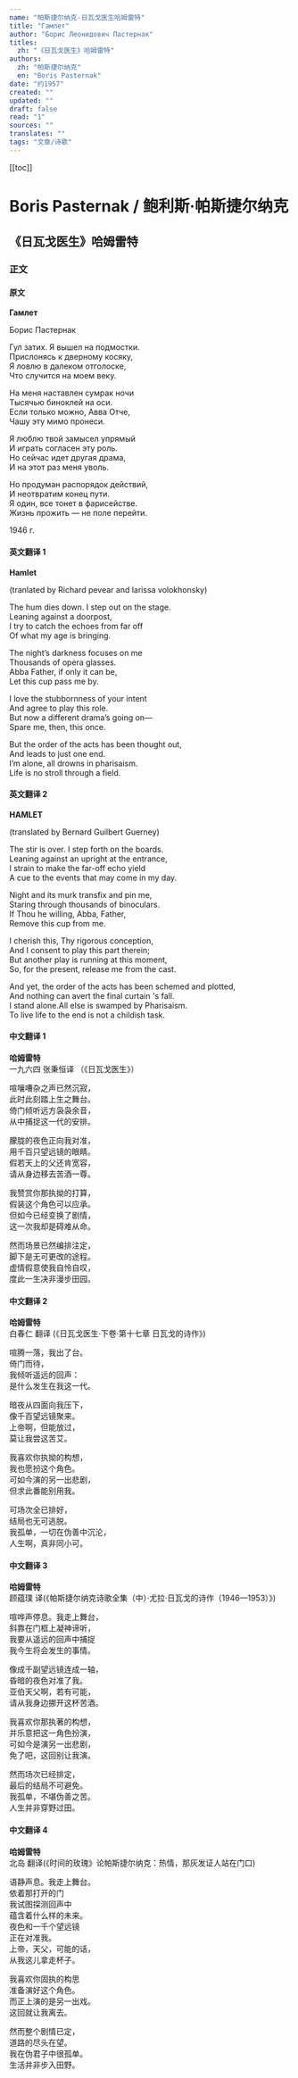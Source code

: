```yaml
---
name: "帕斯捷尔纳克-日瓦戈医生哈姆雷特"
title: "Гамлет"
author: "Борис Леонидович Пастернак"
titles:
  zh: "《日瓦戈医生》哈姆雷特"
authors:
  zh: "帕斯捷尔纳克"
  en: "Boris Pasternak"
date: "约1957"
created: ""
updated: ""
draft: false
read: "1"
sources: ""
translates: ""
tags: "文章/诗歌"
---
```


[[toc]]

# Boris Pasternak / 鲍利斯·帕斯捷尔纳克

## 《日瓦戈医生》哈姆雷特

### 正文

<!-- tabs:start -->

#### **原文**

**Гамлет**  

Борис Пастернак  

Гул затих. Я вышел на подмостки.  
Прислонясь к дверному косяку,  
Я ловлю в далеком отголоске,  
Что случится на моем веку.  

На меня наставлен сумрак ночи  
Тысячью биноклей на оси.  
Если только можно, Авва Отче,  
Чашу эту мимо пронеси.  

Я люблю твой замысел упрямый  
И играть согласен эту роль.  
Но сейчас идет другая драма,  
И на этот раз меня уволь.  

Но продуман распорядок действий,  
И неотвратим конец пути.  
Я один, все тонет в фарисействе.  
Жизнь прожить — не поле перейти.  

1946 г.  

#### **英文翻译 1**

**Hamlet**  

(tranlated by Richard pevear and larissa volokhonsky)  

The hum dies down. I step out on the stage.  
Leaning against a doorpost,  
I try to catch the echoes from far off  
Of what my age is bringing.  

The night’s darkness focuses on me  
Thousands of opera glasses.  
Abba Father, if only it can be,  
Let this cup pass me by.  

I love the stubbornness of your intent  
And agree to play this role.  
But now a different drama’s going on—  
Spare me, then, this once.  

But the order of the acts has been thought out,  
And leads to just one end.  
I’m alone, all drowns in pharisaism.  
Life is no stroll through a field.  

#### **英文翻译 2**

**HAMLET**  

(translated by Bernard Guilbert Guerney)  

The stir is over. I step forth on the boards.  
Leaning against an upright at the entrance,  
I strain to make the far-off echo yield  
A cue to the events that may come in my day.  

Night and its murk transfix and pin me,  
Staring through thousands of binoculars.  
If Thou he willing, Abba, Father,  
Remove this cup from me.  

I cherish this, Thy rigorous conception,  
And I consent to play this part therein;  
But another play is running at this moment,  
So, for the present, release me from the cast.  

And yet, the order of the acts has been schemed and plotted,  
And nothing can avert the final curtain 's fall.  
I stand alone.All else is swamped by Pharisaism.  
To live life to the end is not a childish task.  

#### **中文翻译 1**

**哈姆雷特**  
一九六四 张秉恒译 （《日瓦戈医生》）  

喧嚷嘈杂之声已然沉寂，  
此时此刻踏上生之舞台。  
倚门倾听远方袅袅余音，  
从中捕捉这一代的安排。  

朦胧的夜色正向我对准，  
用千百只望远镜的眼睛。  
假若天上的父还肯宽容，  
请从身边移去苦酒一尊。  

我赞赏你那执拗的打算，  
假装这个角色可以应承。  
但如今已经变换了剧情，  
这一次我却是碍难从命。  

然而场景已然编排注定，  
脚下是无可更改的途程。  
虚情假意使我自怜自叹，  
度此一生决非漫步田园。  

#### **中文翻译 2**

**哈姆雷特**  
白春仁 翻译 (《日瓦戈医生·下卷·第十七章 日瓦戈的诗作》)  

喧腾一落，我出了台。  
倚门而待，  
我倾听遥远的回声：  
是什么发生在我这一代。  

暗夜从四面向我压下，  
像千百望远镜聚来。  
上帝啊，但能放过，  
莫让我尝这苦艾。  

我喜欢你执拗的构想，  
我也愿扮这个角色。  
可如今演的另一出悲剧，  
但求此番能别用我。  

可场次全已排好，  
结局也无可逃脱。  
我孤单，一切在伪善中沉沦，  
人生啊，真非同小可。  

#### **中文翻译 3**

**哈姆雷特**  
顾蕴璞 译(《帕斯捷尔纳克诗歌全集（中）·尤拉·日瓦戈的诗作（1946—1953）》)  

喧哗声停息。我走上舞台，  
斜靠在门框上凝神谛听，  
我要从遥远的回声中捕捉  
我今生将会发生的事情。  

像成千副望远镜连成一轴，  
昏暗的夜色对准了我。  
亚伯天父啊，若有可能，  
请从我身边挪开这杯苦酒。  

我喜欢你那执著的构想，  
并乐意把这一角色扮演，  
可如今是演另一出悲剧，  
免了吧，这回别让我演。  

然而场次已经排定，  
最后的结局不可避免。  
我孤单，不堪伪善之苦。  
人生并非穿野过田。  

#### **中文翻译 4**

**哈姆雷特**  
北岛 翻译(《时间的玫瑰》论帕斯捷尔纳克：热情，那灰发证人站在门口)  

语静声息。我走上舞台。  
依着那打开的门  
我试图探测回声中  
蕴含着什么样的未来。  
夜色和一千个望远镜  
正在对准我。  
上帝，天父，可能的话，  
从我这儿拿走杯子。  

我喜欢你固执的构思  
准备演好这个角色。  
而正上演的是另一出戏。  
这回就让我离去。  

然而整个剧情已定，  
道路的尽头在望。  
我在伪君子中很孤单。  
生活并非步入田野。  

<!-- tabs:end -->
